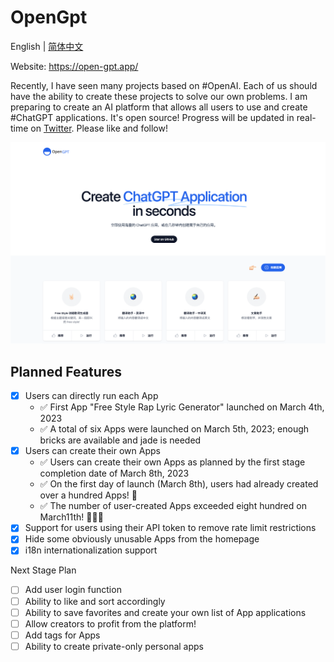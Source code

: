 # OpenGpt

English | [简体中文](./README-zh_CN.md)

Website: https://open-gpt.app/

Recently, I have seen many projects based on #OpenAI. Each of us should have the ability to create these projects to solve our own problems.
I am preparing to create an AI platform that allows all users to use and create #ChatGPT applications. It's open source!
Progress will be updated in real-time on [Twitter](https://twitter.com/EclipsePrayer). Please like and follow!

[![OpenGpt](./public/screenshot.png)](https://twitter.com/EclipsePrayer)

## Planned Features

- [x] Users can directly run each App
  - ✅ First App "Free Style Rap Lyric Generator" launched on March 4th, 2023
  - ✅ A total of six Apps were launched on March 5th, 2023; enough bricks are available and jade is needed
- [x] Users can create their own Apps
  - ✅ Users can create their own Apps as planned by the first stage completion date of March 8th, 2023
  - ✅ On the first day of launch (March 8th), users had already created over a hundred Apps! 🤯
  - ✅ The number of user-created Apps exceeded eight hundred on March11th! 🤯🤯🤯
- [x] Support for users using their API token to remove rate limit restrictions
- [x] Hide some obviously unusable Apps from the homepage
- [x] i18n internationalization support

Next Stage Plan

- [ ] Add user login function
- [ ] Ability to like and sort accordingly
- [ ] Ability to save favorites and create your own list of App applications
- [ ] Allow creators to profit from the platform!
- [ ] Add tags for Apps
- [ ] Ability to create private-only personal apps
